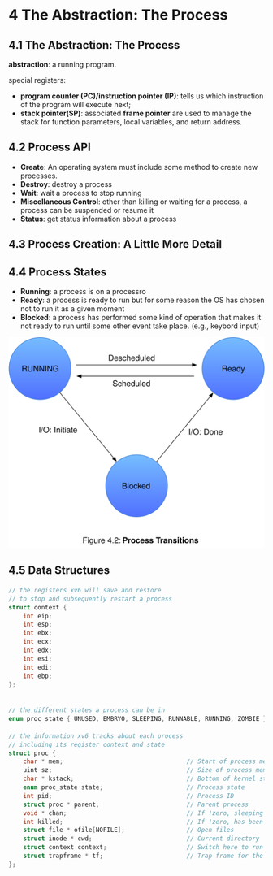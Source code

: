 # 4 The Abstraction: The Process #

## 4.1 The Abstraction: The Process ##
    
__abstraction__: a running program.


special registers:
- __program counter (PC)/instruction pointer (IP)__: tells us which instruction of the program will execute next;
- __stack pointer(SP)__: associated __frame pointer__ are used to manage the stack for function parameters, local variables, and return address.

## 4.2 Process API ##

- __Create__: An operating system must include some method to create new processes.
- __Destroy__: destroy a process
- __Wait__: wait a process to stop running
- __Miscellaneous Control__: other than killing or waiting for a process, a process can be suspended or resume it 
- __Status__: get status information about a process

## 4.3 Process Creation: A Little More Detail ##


## 4.4 Process States ##

- __Running__: a process is on a processro
- __Ready__: a process is ready to run but for some reason the OS has chosen not to run it as a given moment
- __Blocked__: a process has performed some kind of operation that makes it not ready to run until some other event take place. (e.g., keybord input)

<div style={{textAlign:'center'}}>

![](../img/fig4.2.svg) 

</div>

## 4.5 Data Structures ##

```c
// the registers xv6 will save and restore 
// to stop and subsequently restart a process 
struct context { 
    int eip;
    int esp;
    int ebx;
    int ecx;
    int edx;
    int esi;
    int edi;
    int ebp;
};


// the different states a process can be in 
enum proc_state { UNUSED, EMBRYO, SLEEPING, RUNNABLE, RUNNING, ZOMBIE };

// the information xv6 tracks about each process 
// including its register context and state 
struct proc {
    char * mem;                                  // Start of process memory
    uint sz;                                     // Size of process memory
    char * kstack;                               // Bottom of kernel stack for this process 
    enum proc_state state;                       // Process state
    int pid;                                     // Process ID
    struct proc * parent;                        // Parent process 
    void * chan;                                 // If !zero, sleeping on chan 
    int killed;                                  // If !zero, has been killed 
    struct file * ofile[NOFILE];                 // Open files 
    struct inode * cwd;                          // Current directory 
    struct context context;                      // Switch here to run process 
    struct trapframe * tf;                       // Trap frame for the 
};
```

